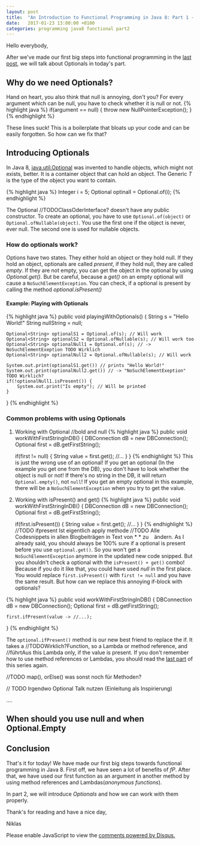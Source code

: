 ```yaml
---
layout: post
title:  "An Introduction to Functional Programming in Java 8: Part 1 - Optionals"
date:   2017-01-23 13:00:00 +0100
categories: programming java8 functional part2
---
```


Hello everybody,

After we've made our first big steps into functional programming in the [last post][part1], we will talk about Optionals in today's part.

## Why do we need Optionals?
Hand on heart, you also think that null is annoying, don't you? For every argument which can be null, you have to check whether it is null or not. 
{% highlight java %}
if(argument == null) {
    throw new NullPointerException();
}
{% endhighlight %}

These lines suck! This is a boilerplate that bloats up your code and can be easily forgotten. So how can we fix that?

## Introducing Optionals
In Java 8, [java.util.Optional<T>][optionalJavaDoc] was invented to handle objects, which might not exists, better. 
It is a container object that can hold an object.
The Generic *T* is the type of the object you want to contain.

{% highlight java %}
Integer i = 5;
Optional<Integer> optinalI = Optional.of(i);
{% endhighlight %}

The Optional //TODOClassOderInterface? doesn't have any public constructor. To create an optional, you have to use `Optional.of(object)` or `Optional.ofNullable(object)`.
You use the first one if the object is never, ever null. The second one is used for nullable objects.

### How do optionals work? 
Options have two states. They either hold an object or they hold null. If they hold an object, optionals are called *present*, if they hold null, they are called *empty*. If they are not empty, you can get the object in the optional by using *Optional.get()*. But be careful, because a *get()* on an empty optional will cause a `NoSuchElementException`. You can check, if a optional is present by calling the method *optional.isPresent()*

#### Example: Playing with Optionals
{% highlight java %}
public void playingWithOptionals() {
    String s = "Hello World!"
    String nullString = null;

    Optional<String> optionalS1 = Optional.of(s); // Will work
    Optional<String> optionalS2 = Optional.ofNullable(s); // Will work too
    Optional<String> optionalNull1 = Optional.of(s); // -> NoSuchElementExeption TODO Wirklich
    Optional<String> optionalNull2 = Optional.ofNullable(s); // Will work

    System.out.print(optionalS1.get()) // prints "Hello World!"
    System.out.print(optionalNull2.get()) // -> "NoSuchElementExeption" TODO Wirklich?
    if(!optionalNull1.isPresent()) {
        System.out.print("Is empty"); // Will be printed
    }
}
{% endhighlight %}

### Common problems with using Optionals
1. Working with Optional //bold and null
{% highlight java %}
public void workWithFirstStringInDB() {
    DBConnection dB = new DBConnection();
    Optional<String> first = dB.getFirstString();

    if(first != null) {
        String value = first.get(); 
        //... 
    }
}
{% endhighlight %}
This is just the wrong use of an optional! If you get an optional (In the example you get one from the DB), you don't have to look whether the object is null or not! If there's no string in the DB, it will return `Optional.empty()`, not `null`! If you get an empty optional in this example, there will be a `NoSuchElementException` when you try to get the value.

2. Working with isPresent() and get()
{% highlight java %}
public void workWithFirstStringInDB() {
    DBConnection dB = new DBConnection();
    Optional<String> first = dB.getFirstString();

    if(first.isPresent()) {
        String value = first.get(); 
        //... 
    }
}
{% endhighlight %}
//TODO ifpresent Ist eigentlich apply methode
//TODO Alle Codesnippets in allen Blogbeiträgen in Text von * * zu ` ` ändern.
As I already said, you should always be 100% sure if a optional is present before you use `optional.get()`. So you won't get a `NoSuchElementException` anymore in the updated new code snipped. But you shouldn't check a optional with the `isPresent() + get()` combo! Because if you do it like that, you could have used *null* in the first place. You would replace `first.isPresent()` with `first != null` and you have the same result. But how can we replace this annoying if-block with optionals?

{% highlight java %}
public void workWithFirstStringInDB() {
    DBConnection dB = new DBConnection();
    Optional<String> first = dB.getFirstString();

    first.ifPresent(value -> //...);
}
{% endhighlight %}

The `optional.ifPresent()` method is our new best friend to replace the if. It takes a //TODOWirklich?Function, so a Lambda or method reference, and //führtAus this Lambda only, if the value is present. If you don't remember how to use method references or Lambdas, you should read the [last part][part1] of this series again.

//TODO map(), orElse() was sonst noch für Methoden?

// TODO Irgendwo Optional Talk nutzen (Einleitung als Inspirierung)

....
## When should you use null and when Optional.Empty
## Conclusion
That's it for today!
We have made our first big steps towards functional programming in Java 8. First off, we have seen a lot of benefits of *fP*. After that, we have used our first function as an argument in another method by using method references and Lambdas(*anonymous functions*).

In part 2, we will introduce *Optionals* and how we can work with them properly.

Thank's for reading and have a nice day,

Niklas

<div id="disqus_thread"></div>
<script>

/**
*  RECOMMENDED CONFIGURATION VARIABLES: EDIT AND UNCOMMENT THE SECTION BELOW TO INSERT DYNAMIC VALUES FROM YOUR PLATFORM OR CMS.
*  LEARN WHY DEFINING THESE VARIABLES IS IMPORTANT: https://disqus.com/admin/universalcode/#configuration-variables*/
/*
var disqus_config = function () {
this.page.url = PAGE_URL;  // Replace PAGE_URL with your page's canonical URL variable
this.page.identifier = PAGE_IDENTIFIER; // Replace PAGE_IDENTIFIER with your page's unique identifier variable
};
*/
(function() { // DON'T EDIT BELOW THIS LINE
var d = document, s = d.createElement('script');
s.src = '//flyingbytes.disqus.com/embed.js';
s.setAttribute('data-timestamp', +new Date());
(d.head || d.body).appendChild(s);
})();
</script>

<noscript>Please enable JavaScript to view the <a href="https://disqus.com/?ref_noscript">comments powered by Disqus.</a></noscript>

[part1]: https://flyingbytes.github.io/programming/java8/functional/part1/2017/01/23/Java8-Part1.html
[optionalJavaDoc]: https://docs.oracle.com/javase/8/docs/api/java/util/Optional.html
[optionalTalk]: https://www.youtube.com/watch?v=Ej0sss6cq14
